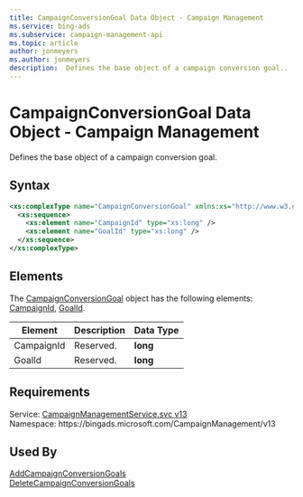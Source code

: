 ```yaml
---
title: CampaignConversionGoal Data Object - Campaign Management
ms.service: bing-ads
ms.subservice: campaign-management-api
ms.topic: article
author: jonmeyers
ms.author: jonmeyers
description:  Defines the base object of a campaign conversion goal..
---
```

# CampaignConversionGoal Data Object - Campaign Management

Defines the base object of a campaign conversion goal.

## Syntax
```xml
<xs:complexType name="CampaignConversionGoal" xmlns:xs="http://www.w3.org/2001/XMLSchema">
  <xs:sequence>
    <xs:element name="CampaignId" type="xs:long" />
    <xs:element name="GoalId" type="xs:long" />
  </xs:sequence>
</xs:complexType>
```

## <a name="elements"></a>Elements

The [CampaignConversionGoal](campaignconversiongoal.md) object has the following elements: [CampaignId](#campaignid), [GoalId](#goalid).

|Element|Description|Data Type|
|-----------|---------------|-------------|
|<a name="campaignid"></a>CampaignId|Reserved.|**long**|
|<a name="goalid"></a>GoalId|Reserved.|**long**|

## Requirements
Service: [CampaignManagementService.svc v13](https://campaign.api.bingads.microsoft.com/Api/Advertiser/CampaignManagement/v13/CampaignManagementService.svc)  
Namespace: https\://bingads.microsoft.com/CampaignManagement/v13  

## Used By
[AddCampaignConversionGoals](addcampaignconversiongoals.md)  
[DeleteCampaignConversionGoals](deletecampaignconversiongoals.md)  

